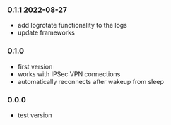 ### 0.1.1 2022-08-27
- add logrotate functionality to the logs
- update frameworks

### 0.1.0
- first version
- works with IPSec VPN connections
- automatically reconnects after wakeup from sleep


### 0.0.0
- test version
